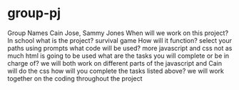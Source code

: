 # group-pj
<!-- 
   http://meyerweb.com/eric/tools/css/reset/ 
   v2.0 | 20110126
   License: none (public domain) -->

<!-- https://sebhastian.com/javascript-create-button/ -->

<!-- https://www.w3schools.com/tags/tag_button.asp -->

   Group Names
Cain Jose, Sammy Jones
   When will we work on this project?
In school
   what is the project?
survival game
   How will it function?
select your paths using prompts
   what code will be used?
more javascript and css not as much html is going to be used
   what are the tasks you will complete or be in charge of?
we will both work on different parts of the javascript and Cain will do the css
   how will you complete the tasks listed above?
we will work together on the coding throughout the project
